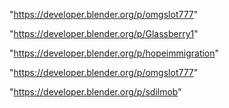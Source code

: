 "https://developer.blender.org/p/omgslot777"

 
"https://developer.blender.org/p/Glassberry1"


"https://developer.blender.org/p/hopeimmigration"


"https://developer.blender.org/p/omgslot777"


"https://developer.blender.org/p/sdilmob"


 
